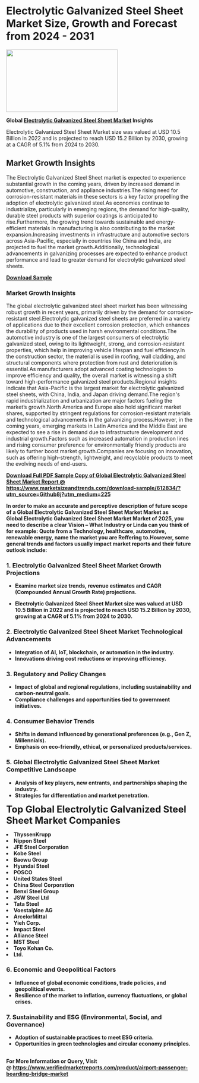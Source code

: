 <H1>Electrolytic Galvanized Steel Sheet Market Size, Growth and Forecast from 2024 - 2031</H1><img class="aligncenter size-medium wp-image-584254" src="https://thirdeyenews.in/wp-content/uploads/2024/09/Global-Market-Research-300x168.jpeg" alt="" width="300" height="168" /><p><strong>Global&nbsp;<a href="https://www.marketsizeandtrends.com/download-sample/612834/?utm_source=Github8j?utm_medium=225">Electrolytic Galvanized Steel Sheet Market</a> Insights</strong></p><p>Electrolytic Galvanized Steel Sheet Market size was valued at USD 10.5 Billion in 2022 and is projected to reach USD 15.2 Billion by 2030, growing at a CAGR of 5.1% from 2024 to 2030.</p><p><h2>Market Growth Insights</h2> <p>The Electrolytic Galvanized Steel Sheet market is expected to experience substantial growth in the coming years, driven by increased demand in automotive, construction, and appliance industries.The rising need for corrosion-resistant materials in these sectors is a key factor propelling the adoption of electrolytic galvanized steel.As economies continue to industrialize, particularly in emerging regions, the demand for high-quality, durable steel products with superior coatings is anticipated to rise.Furthermore, the growing trend towards sustainable and energy-efficient materials in manufacturing is also contributing to the market expansion.Increasing investments in infrastructure and automotive sectors across Asia-Pacific, especially in countries like China and India, are projected to fuel the market growth.Additionally, technological advancements in galvanizing processes are expected to enhance product performance and lead to greater demand for electrolytic galvanized steel sheets.</p> <p><strong><a href="#">Download Sample</a></strong></p> <h3>Market Growth Insights</h3> <p>The global electrolytic galvanized steel sheet market has been witnessing robust growth in recent years, primarily driven by the demand for corrosion-resistant steel.Electrolytic galvanized steel sheets are preferred in a variety of applications due to their excellent corrosion protection, which enhances the durability of products used in harsh environmental conditions.The automotive industry is one of the largest consumers of electrolytic galvanized steel, owing to its lightweight, strong, and corrosion-resistant properties, which help in improving vehicle lifespan and fuel efficiency.In the construction sector, the material is used in roofing, wall cladding, and structural components where protection from rust and deterioration is essential.As manufacturers adopt advanced coating technologies to improve efficiency and quality, the overall market is witnessing a shift toward high-performance galvanized steel products.Regional insights indicate that Asia-Pacific is the largest market for electrolytic galvanized steel sheets, with China, India, and Japan driving demand.The region's rapid industrialization and urbanization are major factors fueling the market’s growth.North America and Europe also hold significant market shares, supported by stringent regulations for corrosion-resistant materials and technological advancements in the galvanizing process.However, in the coming years, emerging markets in Latin America and the Middle East are expected to see a rise in demand due to infrastructure development and industrial growth.Factors such as increased automation in production lines and rising consumer preference for environmentally friendly products are likely to further boost market growth.Companies are focusing on innovation, such as offering high-strength, lightweight, and recyclable products to meet the evolving needs of end-users.<p><strong><a href="#"></p><p><span class=""><strong>Download Full PDF Sample Copy of Global Electrolytic Galvanized Steel Sheet Market Report</strong> @ <a href="https://www.marketsizeandtrends.com/download-sample/612834/?utm_source=Github8j?utm_medium=225" target="_blank">https://www.marketsizeandtrends.com/download-sample/612834/?utm_source=Github8j?utm_medium=225</a></span></p><p>In order to make an accurate and perceptive description of future scope of a Global&nbsp;Electrolytic Galvanized Steel Sheet Market Market as Global&nbsp;Electrolytic Galvanized Steel Sheet Market Market of 2025, you need to describe a clear Vision &ndash; What Industry or Linda can you think of for example: Quote from a Technology, healthcare, automotive, renewable energy, name the market you are Reffering to.However, some general trends and factors usually impact market reports and their future outlook include:</p><h3>1.&nbsp;<strong>Electrolytic Galvanized Steel Sheet Market Growth Projections</strong></h3><ul><li>Examine market size trends, revenue estimates and CAGR (Compounded Annual Growth Rate) projections.</li><li><p>Electrolytic Galvanized Steel Sheet Market size was valued at USD 10.5 Billion in 2022 and is projected to reach USD 15.2 Billion by 2030, growing at a CAGR of 5.1% from 2024 to 2030.</p></li></ul><h3>2.&nbsp;<strong>Electrolytic Galvanized Steel Sheet Market Technological Advancements</strong></h3><ul><li>Integration of AI, IoT, blockchain, or automation in the industry.</li><li>Innovations driving cost reductions or improving efficiency.</li></ul><h3>3.&nbsp;<strong>Regulatory and Policy Changes</strong></h3><ul><li>Impact of global and regional regulations, including sustainability and carbon-neutral goals.</li><li>Compliance challenges and opportunities tied to government initiatives.</li></ul><h3>4.&nbsp;<strong>Consumer Behavior Trends</strong></h3><ul><li>Shifts in demand influenced by generational preferences (e.g., Gen Z, Millennials).</li><li>Emphasis on eco-friendly, ethical, or personalized products/services.</li></ul><h3>5.&nbsp;<strong>Global Electrolytic Galvanized Steel Sheet Market Competitive Landscape</strong></h3><ul><li>Analysis of key players, new entrants, and partnerships shaping the industry.</li><li>Strategies for differentiation and market penetration.</li></ul><p data-pm-slice="1 1 []"><span style="color: inherit; font-family: inherit; font-size: 25px;">Top Global Electrolytic Galvanized Steel Sheet Market Companies</span></p><div class="" data-test-id=""><p><li>ThyssenKrupp</li><li> Nippon Steel</li><li> JFE Steel Corporation</li><li> Kobe Steel</li><li> Baowu Group</li><li> Hyundai Steel</li><li> POSCO</li><li> United States Steel</li><li> China Steel Corporation</li><li> Benxi Steel Group</li><li> JSW Steel Ltd</li><li> Tata Steel</li><li> Voestalpine AG</li><li> ArcelorMittal</li><li> Yieh Corp.</li><li> Impact Steel</li><li> Alliance Steel</li><li> MST Steel</li><li> Toyo Kohan Co.</li><li> Ltd.</li></p></div><h3>6.&nbsp;<strong>Economic and Geopolitical Factors</strong></h3><ul><li>Influence of global economic conditions, trade policies, and geopolitical events.</li><li>Resilience of the market to inflation, currency fluctuations, or global crises.</li></ul><h3>7.&nbsp;<strong>Sustainability and ESG (Environmental, Social, and Governance)</strong></h3><ul><li>Adoption of sustainable practices to meet ESG criteria.</li><li>Opportunities in green technologies and circular economy principles.</li></ul><h2><strong style="font-size: 14px;">For More Information or Query, Visit @&nbsp;</strong><a style="background-color: #ffffff; font-size: 14px;" href="https://www.marketsizeandtrends.com/report/electrolytic-galvanized-steel-sheet-market/" target="_blank">https://www.verifiedmarketreports.com/product/airport-passenger-boarding-bridge-market</a></h2>